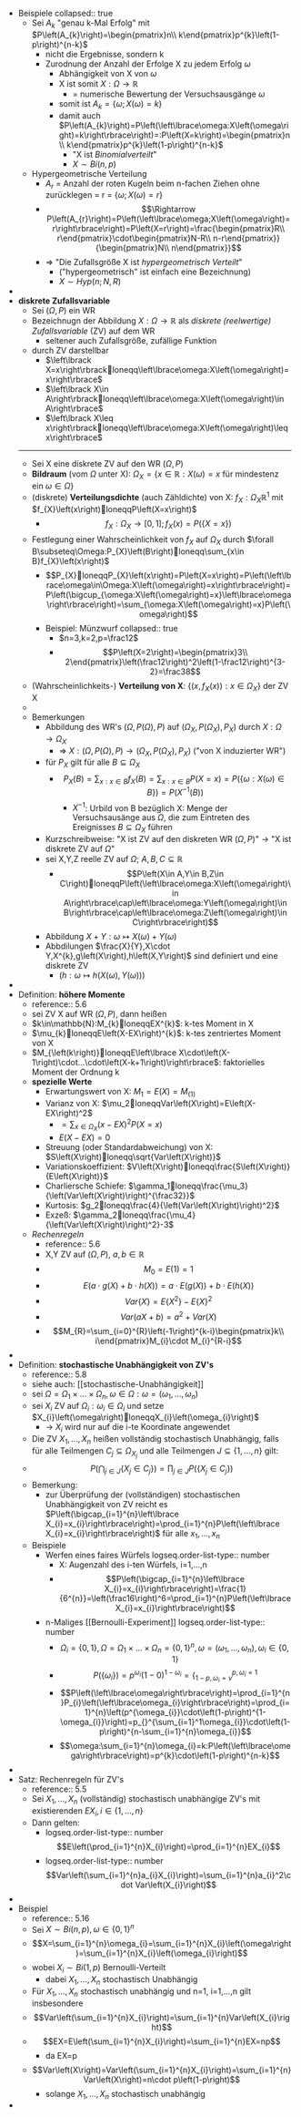 - Beispiele
  collapsed:: true
	- Sei $A_{k}$ "genau k-Mal Erfolg" mit $P\left(A_{k}\right)=\begin{pmatrix}n\\ k\end{pmatrix}p^{k}\left(1-p\right)^{n-k}$
		- nicht die Ergebnisse, sondern k
		- Zurodnung der Anzahl der Erfolge X zu jedem Erfolg $\omega$
			- Abhängigkeit von X von $\omega$
			- X ist somit $X:\Omega\rightarrow\mathbb{R}$
				- = numerische Bewertung der Versuchsausgänge $\omega$
			- somit ist $A_{k}=\left\lbrace\omega;X\left(\omega\right)=k\right\rbrace$
			- damit auch $P\left(A_{k}\right)=P\left(\left\lbrace\omega:X\left(\omega\right)=k\right\rbrace\right)=:P\left(X=k\right)=\begin{pmatrix}n\\ k\end{pmatrix}p^{k}\left(1-p\right)^{n-k}$
				- "X ist *Binomialverteilt*"
				- $X\sim Bi\left(n,p\right)$
	- Hypergeometrische Verteilung
		- $A_{r}$ = Anzahl der roten Kugeln beim n-fachen Ziehen ohne zurücklegen = r = $\left\lbrace\omega;X\left(\omega\right)=r\right\rbrace$
		- $$\Rightarrow P\left(A_{r}\right)=P\left(\left\lbrace\omega;X\left(\omega\right)=r\right\rbrace\right)=P\left(X=r\right)=\frac{\begin{pmatrix}R\\ r\end{pmatrix}\cdot\begin{pmatrix}N-R\\ n-r\end{pmatrix}}{\begin{pmatrix}N\\ n\end{pmatrix}}$$
		- => "Die Zufallsgröße X ist *hypergeometrisch Verteilt*"
			- ("hypergeometrisch" ist einfach eine Bezeichnung)
			- $X\sim Hyp\left(n;N,R\right)$
-
- **diskrete Zufallsvariable**
	- Sei $\left(\Omega,P\right)$ ein WR
	- Bezeichnugn der Abbildung $X:\Omega\rightarrow\mathbb{R}$ als *diskrete (reelwertige) Zufallsvariable* (ZV) auf dem WR
		- seltener auch Zufallsgröße, zufällige Funktion
	- durch ZV darstellbar
		- $\left\lbrack X=x\right\rbrackloneqq\left\lbrace\omega:X\left(\omega\right)=x\right\rbrace$
		- $\left\lbrack X\in A\right\rbrackloneqq\left\lbrace\omega:X\left(\omega\right)\in A\right\rbrace$
		- $\left\lbrack X\leq x\right\rbrackloneqq\left\lbrace\omega:X\left(\omega\right)\leq x\right\rbrace$
	- ---
	- Sei X eine diskrete ZV auf den WR $\left(\Omega,P\right)$
	- **Bildraum** (vom $\Omega$ unter X): $\Omega_{X}=\left\lbrace x\in\mathbb{R}:X\left(\omega\right)=x\text{ für mindestenz ein }\omega\in\Omega\right\rbrace$
	- (diskrete) **Verteilungsdichte** (auch Zähldichte) von X: $f_{X}:\Omega_{X}\mathbb{R}^1$ mit $f_{X}\left(x\right)loneqqP\left(X=x\right)$
		- $$f_{X}:\Omega_{X}\rightarrow\left\lbrack0,1\right\rbrack;f_{X}\left(x\right)=P\left(\left\lbrace X=x\right\rbrace\right)$$
	- Festlegung einer Wahrscheinlichkeit von $f_{X}$ auf $\Omega_{X}$ durch $\forall B\subseteq\Omega:P_{X}\left(B\right)loneqq\sum_{x\in B}f_{X}\left(x\right)$
		- $$P_{X}loneqqP_{X}\left(x\right)=P\left(X=x\right)=P\left(\left\lbrace\omega\in\Omega:X\left(\omega\right)=x\right\rbrace\right)=P\left(\bigcup_{\omega:X\left(\omega\right)=x}\left\lbrace\omega\right\rbrace\right)=\sum_{\omega:X\left(\omega\right)=x}P\left(\omega\right)$$
		- Beispiel: Münzwurf
		  collapsed:: true
			- $n=3,k=2,p=\frac12$
			- $$P\left(X=2\right)=\begin{pmatrix}3\\ 2\end{pmatrix}\left(\frac12\right)^2\left(1-\frac12\right)^{3-2}=\frac38$$
	- (Wahrscheinlichkeits-) **Verteilung von X**: $\left\lbrace\left(x,f_{X}\left(x\right)\right):x\in\Omega_{X}\right\rbrace$ der ZV X
	-
	- Bemerkungen
		- Abbildung des WR's $\left(\Omega,P\left(\Omega\right),P\right)$ auf $\left(\Omega_{X},P\left(\Omega_{X}\right),P_{X}\right)$ durch $X:\Omega\rightarrow\Omega_{X}$
			- => $X:\left(\Omega,P\left(\Omega\right),P\right)\rightarrow\left(\Omega_{X},P\left(\Omega_{X}\right),P_{X}\right)$ ("von X induzierter WR")
		- für $P_{X}$ gilt für alle $B\subseteq\Omega_{X}$
			- $$P_{X}\left(B\right)=\sum_{x:x\in B}f_{X}\left(B\right)=\sum_{x:x\in B}P\left(X=x\right)=P\left(\left\lbrace\omega:X\left(\omega\right)\in B\right\rbrace\right)=P\left(X^{-1}\left(B\right)\right)$$
				- $X^{-1}$: Urbild von B bezüglich X: Menge der Versuchsausänge aus $\Omega$, die zum Eintreten des Ereignisses $B\subseteq\Omega_{X}$ führen
		- Kurzschreibweise: "X ist ZV auf den diskreten WR $\left(\Omega,P\right)$" -> "X ist diskrete ZV auf $\Omega$"
		- sei X,Y,Z reelle ZV auf $\Omega$; $A,B,C\subseteq\mathbb{R}$
			- $$P\left(X\in A,Y\in B,Z\in C\right)loneqqP\left(\left\lbrace\omega:X\left(\omega\right)\in A\right\rbrace\cap\left\lbrace\omega:Y\left(\omega\right)\in B\right\rbrace\cap\left\lbrace\omega:Z\left(\omega\right)\in C\right\rbrace\right)$$
		- Abbildung $X+Y:\omega\mapsto X\left(\omega\right)+Y\left(\omega\right)$
		- Abbdilungen $\frac{X}{Y},X\cdot Y,X^{k},g\left(X\right),h\left(X,Y\right)$ sind definiert und eine diskrete ZV
			- ($h:\omega\mapsto h\left(X\left(\omega\right),Y\left(\omega\right)\right)$)
-
- Definition: **höhere Momente**
	- reference:: 5.6
	- sei ZV X auf WR $\left(\Omega,P\right)$, dann heißen
	- $k\in\mathbb{N}:M_{k}loneqqEX^{k}$: k-tes Moment in X
	- $\mu_{k}loneqqE\left(X-EX\right)^{k}$: k-tes zentriertes Moment von X
	- $M_{\left(k\right)}loneqqE\left\lbrace X\cdot\left(X-1\right)\cdot...\cdot\left(X-k+1\right)\right\rbrace$: faktorielles Moment der Ordnung k
	- **spezielle Werte**
		- Erwartungswert von X: $M_1=E\left(X\right)=M_{\left(1\right)}$
		- Varianz von X: $\mu_2loneqqVar\left(X\right)=E\left(X-EX\right)^2$
			- $=\sum_{x\in\Omega_{X}}\left(x-EX\right)^2P\left(X=x\right)$
			- $E\left(X-EX\right)=0$
		- Streuung (oder Standardabweichung) von X: $S\left(X\right)loneqq\sqrt{Var\left(X\right)}$
		- Variationskoeffizient: $V\left(X\right)loneqq\frac{S\left(X\right)}{E\left(X\right)}$
		- Charliersche Schiefe: $\gamma_1loneqq\frac{\mu_3}{\left(Var\left(X\right)\right)^{\frac32}}$
		- Kurtosis: $g_2loneqq\frac{4}{\left(Var\left(X\right)\right)^2}$
		- Exzeß: $\gamma_2loneqq\frac{\mu_4}{\left(Var\left(X\right)\right)^2}-3$
	- *Rechenregeln*
		- reference:: 5.6
		- X,Y ZV auf $\left(\Omega,P\right)$, $a,b\in\mathbb{R}$
		- $$M_0=E\left(1\right)=1$$
		- $$E\left(a\cdot g\left(X\right)+b\cdot h\left(X\right)\right)=a\cdot E\left(g\left(X\right)\right)+b\cdot E\left(h\left(X\right)\right)$$
		- $$Var\left\lbrace X\right\rbrace=E\left\lbrace X^2\right\rbrace-E\left\lbrace X\right\rbrace^2$$
		- $$Var\left(aX+b\right)=a^2+Var\left(X\right)$$
		- $$M_{R}=\sum_{i=0}^{R}\left(-1\right)^{k-i}\begin{pmatrix}k\\ i\end{pmatrix}M_{i}\cdot M_{i}^{R-i}$$
-
- Definition: **stochastische Unabhängigkeit von ZV's**
	- reference:: 5.8
	- siehe auch: [[stochastische-Unabhängigkeit]]
	- sei $\Omega=\Omega_1\times...\times\Omega_{n},\omega\in\Omega:\omega=\left(\omega_1,...,\omega_{n}\right)$
	- sei $X_{i}$ ZV auf $\Omega_{i}:\omega_{i}\in\Omega_{i}$ und setze $X_{i}\left(\omega\right)loneqqX_{i}\left(\omega_{i}\right)$
		- -> $X_{i}$ wird nur auf die i-te Koordinate angewendet
	- Die ZV $X_1,...,X_{n}$ heißen vollständig stochastisch Unabhängig, falls für alle Teilmengen $C_{j}\subseteq\Omega_{X_{j}}$ und alle Teilmengen $J\subseteq\left\lbrace1,...,n\right\rbrace$ gilt:
	- $$P\left(\bigcap_{j\in J}\left\lbrace X_{j}\in C_{j}\right\rbrace\right)=\prod_{j\in J}P\left(\left\lbrace X_{j}\in C_{j}\right\rbrace\right)$$
	- Bemerkung:
		- zur Überprüfung der (vollständigen) stochastischen Unabhängigkeit von ZV reicht es $P\left(\bigcap_{i=1}^{n}\left\lbrace X_{i}=x_{i}\right\rbrace\right)=\prod_{i=1}^{n}P\left(\left\lbrace X_{i}=x_{i}\right\rbrace\right)$ für alle $x_1,...,x_{n}$
	- Beispiele
		- Werfen eines faires Würfels
		  logseq.order-list-type:: number
			- X: Augenzahl des i-ten Würfels, i=1,...,n
			- $$P\left(\bigcap_{i=1}^{n}\left\lbrace X_{i}=x_{i}\right\rbrace\right)=\frac{1}{6^{n}}=\left(\frac16\right)^6=\prod_{i=1}^{n}P\left(\left\lbrace X_{i}=x_{i}\right\rbrace\right)$$
		- n-Maliges [[Bernoulli-Experiment]]
		  logseq.order-list-type:: number
			- $$\Omega_{i}=\left\lbrace0,1\right\rbrace,\Omega=\Omega_1\times...\times\Omega_{n}=\left\lbrace0,1\right\rbrace^{n},\omega=\left(\omega_1,...,\omega_{n}\right),\omega_{i}\in\left\lbrace0,1\right\rbrace$$
			- $$P\left(\left\lbrace\omega_{i}\right\rbrace\right)=p^{\omega_{i}}\left(1-0\right)^{1-\omega_{i}}=\left\lbrace_{1-p,\omega_{i}=v}^{p,\omega_{i}=1}\right.$$
			- $$P\left(\left\lbrace\omega\right\rbrace\right)=\prod_{i=1}^{n}P_{i}\left(\left\lbrace\omega_{i}\right\rbrace\right)=\prod_{i=1}^{n}\left(p^{\omega_{i}}\cdot\left(1-p\right)^{1-\omega_{i}}\right)=p_{}^{\sum_{i=1}^1\omega_{i}}\cdot\left(1-p\right)^{n-\sum_{i=1}^{n}\omega_{i}}$$
			- $$\omega:\sum_{i=1}^{n}\omega_{i}=k:P\left(\left\lbrace\omega\right\rbrace\right)=p^{k}\cdot\left(1-p\right)^{n-k}$$
-
- Satz: Rechenregeln für ZV's
	- reference:: 5.5
	- Sei $X_1,...,X_{n}$ (vollständig) stochastisch unabhängige ZV's mit existierenden $EX_{i},i\in\left\lbrace1,...,n\right\rbrace$
	- Dann gelten:
		- logseq.order-list-type:: number
		  $$E\left(\prod_{i=1}^{n}X_{i}\right)=\prod_{i=1}^{n}EX_{i}$$
		- logseq.order-list-type:: number
		  $$Var\left(\sum_{i=1}^{n}a_{i}X_{i}\right)=\sum_{i=1}^{n}a_{i}^2\cdot Var\left(X_{i}\right)$$
-
- Beispiel
	- reference:: 5.16
	- Sei $X\sim Bi\left(n,p\right),\omega\in\left\lbrace0,1\right\rbrace^{n}$
	- $$X=\sum_{i=1}^{n}\omega_{i}=\sum_{i=1}^{n}X_{i}\left(\omega\right)=\sum_{i=1}^{n}X_{i}\left(\omega_{i}\right)$$
	- wobei $X_{i}\sim Bi\left(1,p\right)$ Bernoulli-Verteilt
		- dabei $X_1,...,X_{n}$ stochastisch Unabhängig
	- Für $X_1,...,X_{n}$ stochastisch unabhängig und n=1, i=1,...,n gilt insbesondere
	- $$Var\left(\sum_{i=1}^{n}X_{i}\right)=\sum_{i=1}^{n}Var\left(X_{i}\right)$$
	- $$EX=E\left(\sum_{i=1}^{n}X_{i}\right)=\sum_{i=1}^{n}EX=np$$
		- da EX=p
	- $$Var\left(X\right)=Var\left(\sum_{i=1}^{n}X_{i}\right)=\sum_{i=1}^{n}Var\left(X\right)=n\cdot p\left(1-p\right)$$
		- solange $X_1,...,X_{n}$ stochastisch unabhängig
-